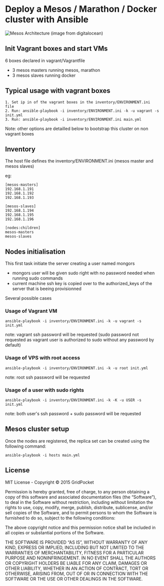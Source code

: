 # Deploy a Mesos / Marathon / Docker cluster with Ansible

![Mesos Architecture](https://assets.digitalocean.com/articles/mesosphere/mesos_architecture.png "Mesos Architecture")
(image from digitalocean)

## Init Vagrant boxes and start VMs  

6 boxes declared in vagrant/Vagrantfile
- 3 mesos masters running mesos, marathon
- 3 mesos slaves running docker

## Typical usage with vagrant boxes

    1. Set ip in of the vagrant boxes in the inventory/ENVIRONMENT.ini  file
    2. Run: ansible-playbook -i inventory/ENVIRONMENT.ini -k -u vagrant -s init.yml
    3. Run: ansible-playbook -i inventory/ENVIRONMENT.ini main.yml

Note: other options are detailled below to bootstrap this cluster on non vagrant boxes

## Inventory

The host file defines the inventory/ENVIRONMENT.ini (mesos master and mesos slaves)

eg:  

    [mesos-masters]
    192.168.1.191
    192.168.1.192
    192.168.1.193

    [mesos-slaves]
    192.168.1.194
    192.168.1.195
    192.168.1.196

    [nodes:children]
    mesos-masters
    mesos-slaves

## Nodes initialisation

This first task initiate the server creating a user named mongors
- mongors user will be given sudo right with no password needed when running sudo commands
- current machine ssh key is copied over to the authorized_keys of the server that is beeing provisionned

Several possible cases

### Usage of Vagrant VM

    ansible-playbook -i inventory/ENVIRONMENT.ini -k -u vagrant -s init.yml

note: vagrant ssh password will be requested (sudo password not requested as vagrant user is authorized to sudo without any password by default)

### Usage of VPS with root access

    ansible-playbook -i inventory/ENVIRONMENT.ini -k -u root init.yml

note: root ssh password will be requested

### Usage of a user with sudo rights

    ansible-playbook -i inventory/ENVIRONMENT.ini -k -K -u USER -s init.yml

note: both user's ssh password + sudo password will be requested

## Mesos cluster setup

Once the nodes are registered, the replica set can be created using the following command:

    ansible-playbook -i hosts main.yml

## License

MIT License - Copyright © 2015 GridPocket

Permission is hereby granted, free of charge, to any person obtaining a copy of this software and associated documentation files (the “Software”), to deal in the Software without restriction, including without limitation the rights to use, copy, modify, merge, publish, distribute, sublicense, and/or sell copies of the Software, and to permit persons to whom the Software is furnished to do so, subject to the following conditions:

The above copyright notice and this permission notice shall be included in all copies or substantial portions of the Software.

THE SOFTWARE IS PROVIDED “AS IS”, WITHOUT WARRANTY OF ANY KIND, EXPRESS OR IMPLIED, INCLUDING BUT NOT LIMITED TO THE WARRANTIES OF MERCHANTABILITY, FITNESS FOR A PARTICULAR PURPOSE AND NONINFRINGEMENT. IN NO EVENT SHALL THE AUTHORS OR COPYRIGHT HOLDERS BE LIABLE FOR ANY CLAIM, DAMAGES OR OTHER LIABILITY, WHETHER IN AN ACTION OF CONTRACT, TORT OR OTHERWISE, ARISING FROM, OUT OF OR IN CONNECTION WITH THE SOFTWARE OR THE USE OR OTHER DEALINGS IN THE SOFTWARE.
